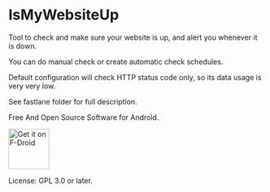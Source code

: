 # IsMyWebsiteUp

Tool to check and make sure your website is up, and alert you whenever it is down.

You can do manual check or create automatic check schedules.

Default configuration will check HTTP status code only, so its data usage is very very low.

See fastlane folder for full description.

Free And Open Source Software for Android.

[<img src="https://fdroid.gitlab.io/artwork/badge/get-it-on.png"
     alt="Get it on F-Droid"
     height="80">](https://f-droid.org/packages/io.github.ismywebsiteup/)

License: GPL 3.0 or later.

